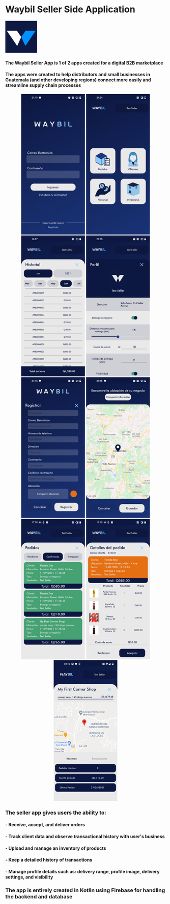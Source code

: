 # **Waybil Seller Side Application**
<p align="left">
  <img src="https://github.com/jsebastiane/waybil_seller/blob/master/WaybilAdScreenshot/appIcon_seller.jpg" width="100" title="hover text">
</p>

#### The Waybil Seller App is 1 of 2 apps created for a digital B2B marketplace
#### The apps were created to help distributors and small businesses in Guatemala (and other developing regions) connect more easily and streamline supply chain processes
<p align="center">
  <img src="https://github.com/jsebastiane/waybil_seller/blob/master/Seller%20Screenshots/Screenshot_20210907-211521.jpg" width="200" title="hover text">
  <img src="https://github.com/jsebastiane/waybil_seller/blob/master/Seller%20Screenshots/Screenshot_20210930-212410.jpg" width="200" title="hover text">
  <img src="https://github.com/jsebastiane/waybil_seller/blob/master/Seller%20Screenshots/Screenshot_20210911-165718.jpg" width="200" title="hover text">
  <img src="https://github.com/jsebastiane/waybil_seller/blob/master/Seller%20Screenshots/Screenshot_20210907-211502.jpg" width="200" title="hover text">
  <img src="https://github.com/jsebastiane/waybil_seller/blob/master/Seller%20Screenshots/Screenshot_20210907-211533.jpg" width="200" title="hover text">
  <img src="https://github.com/jsebastiane/waybil_seller/blob/master/Seller%20Screenshots/Screenshot_20210907-211544.jpg" width="200" title="hover text">
  <img src="https://github.com/jsebastiane/waybil_seller/blob/master/Seller%20Screenshots/Screenshot_20210911-172008.jpg" width="200" title="hover text">
  <img src="https://github.com/jsebastiane/waybil_seller/blob/master/Seller%20Screenshots/Screenshot_20210911-171956.jpg" width="200" title="hover text">
  <img src="https://github.com/jsebastiane/waybil_seller/blob/master/Seller%20Screenshots/Screenshot_20210627-021054.jpg" width="200" title="hover text">
</p>

### The seller app gives users the ability to:
####  - Receive, accept, and deliver orders
####  - Track client data and observe transactional history with user's business
####  - Upload and manage an inventory of products
####  - Keep a detailed history of transactions
####  - Manage profile details such as: delivery range, profile image, delivery settings, and visibility

### The app is entirely created in Kotlin using Firebase for handling the backend and database
